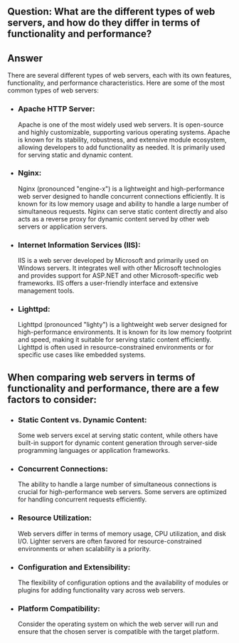## Question: What are the different types of web servers, and how do they differ in terms of functionality and performance?

## Answer

There are several different types of web servers, each with its own features, functionality, and performance characteristics. Here are some of the most common types of web servers:

- ### Apache HTTP Server:

  Apache is one of the most widely used web servers. It is open-source and highly customizable, supporting various operating systems. Apache is known for its stability, robustness, and extensive module ecosystem, allowing developers to add functionality as needed. It is primarily used for serving static and dynamic content.

- ### Nginx:

  Nginx (pronounced "engine-x") is a lightweight and high-performance web server designed to handle concurrent connections efficiently. It is known for its low memory usage and ability to handle a large number of simultaneous requests. Nginx can serve static content directly and also acts as a reverse proxy for dynamic content served by other web servers or application servers.

- ### Internet Information Services (IIS):

  IIS is a web server developed by Microsoft and primarily used on Windows servers. It integrates well with other Microsoft technologies and provides support for ASP.NET and other Microsoft-specific web frameworks. IIS offers a user-friendly interface and extensive management tools.

- ### Lighttpd:
  Lighttpd (pronounced "lighty") is a lightweight web server designed for high-performance environments. It is known for its low memory footprint and speed, making it suitable for serving static content efficiently. Lighttpd is often used in resource-constrained environments or for specific use cases like embedded systems.

## When comparing web servers in terms of functionality and performance, there are a few factors to consider:

- ### Static Content vs. Dynamic Content:

  Some web servers excel at serving static content, while others have built-in support for dynamic content generation through server-side programming languages or application frameworks.

- ### Concurrent Connections:

  The ability to handle a large number of simultaneous connections is crucial for high-performance web servers. Some servers are optimized for handling concurrent requests efficiently.

- ### Resource Utilization:

  Web servers differ in terms of memory usage, CPU utilization, and disk I/O. Lighter servers are often favored for resource-constrained environments or when scalability is a priority.

- ### Configuration and Extensibility:

  The flexibility of configuration options and the availability of modules or plugins for adding functionality vary across web servers.

- ### Platform Compatibility:
  Consider the operating system on which the web server will run and ensure that the chosen server is compatible with the target platform.
